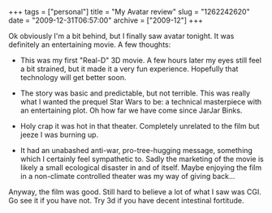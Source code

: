 +++
tags = ["personal"]
title = "My Avatar review"
slug = "1262242620"
date = "2009-12-31T06:57:00"
archive = ["2009-12"]
+++

Ok obviously I'm a bit behind, but I finally saw avatar tonight. It was
definitely an entertaining movie. A few thoughts:

- This was my first "Real-D" 3D movie. A few hours later my eyes still
  feel a bit strained, but it made it a very fun experience. Hopefully
  that technology will get better soon. 

- The story was basic and predictable, but not terrible. This was really
  what I wanted the prequel Star Wars to be: a technical masterpiece with
  an entertaining plot. Oh how far we have come since JarJar Binks.

- Holy crap it was hot in that theater. Completely unrelated to the film
  but jeeze I was burning up. 

- It had an unabashed anti-war, pro-tree-hugging message, something which
  I certainly feel sympathetic to. Sadly the marketing of the movie is
  likely a small ecological disaster in and of itself. Maybe enjoying the
  film in a non-climate controlled theater was my way of giving back...

Anyway, the film was good. Still hard to believe a lot of what I saw was
CGI. Go see it if you have not. Try 3d if you have decent intestinal
fortitude.
